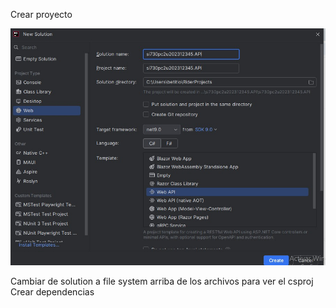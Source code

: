﻿Crear proyecto

![WhatsApp Image 2025-06-25 at 00.34.32.jpeg](asse/WhatsApp%20Image%202025-06-25%20at%2000.34.32.jpeg)

Cambiar de solution a file system arriba de los archivos para ver el csproj
Crear dependencias 
